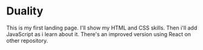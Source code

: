 # Duality
This is my first landing page.
I'll show my HTML and CSS skills. 
Then i'll add JavaScript as i learn about it.
There's an improved version using React on other repository.
